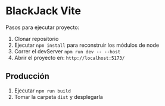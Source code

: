 # BlackJack Vite

Pasos para ejecutar proyecto:

1. Clonar repositorio
2. Ejecutar ```npm install``` para reconstruir los módulos de node
3. Correr el devServer ```npm run dev -- --host```
4. Abrir el proyecto en: ```http://localhost:5173/```

## Producción

1. Ejecutar ```npm run build```
2. Tomar la carpeta ```dist``` y desplegarla